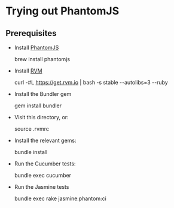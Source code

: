 # Trying out PhantomJS

## Prerequisites

* Install [PhantomJS](http://phantomjs.org/download.html)
    
    brew install phantomjs 

* Install [RVM](https://rvm.io/)

    curl -#L https://get.rvm.io | bash -s stable --autolibs=3 --ruby

* Install the Bundler gem

    gem install bundler

* Visit this directory, or:

    source .rvmrc

* Install the relevant gems:

    bundle install

* Run the  Cucumber tests:

    bundle exec cucumber

* Run the Jasmine tests

    bundle exec rake jasmine:phantom:ci
